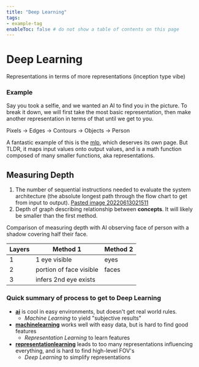 ```yaml
---
title: "Deep Learning"
tags:
- example-tag
enableToc: false # do not show a table of contents on this page
---
```

# Deep Learning
Representations in terms of more representations (inception type vibe)

### Example
Say you took a selfie, and we wanted an AI to find you in the picture. To break it down, we will first take the most basic representation, then make another representation in terms of that until we get to you.

Pixels -> Edges -> Contours -> Objects -> Person

A fantastic example of this is the [mlp](Zettelkasten/mlp.md), which deserves its own page. But TLDR, it maps input values onto output values, and is a math function composed of many smaller functions, aka representations.

## Measuring Depth
1. The number of sequential instructions needed to evaluate the system architecture (the absolute longest path through the flow chart to get from input to output). [Pasted image 20220613021511](Zettelkasten/Pasted%20image%2020220613021511.png)
2. Depth of graph describing relationship between **concepts**. It will likely be smaller than the first method. 

Comparison of measuring depth with AI observing face of person with a shadow covering half their face.

Layers | Method 1 | Method 2
------------ | ------------ | ------------
1 |  1 eye visible | eyes
2 | portion of face visible | faces
3 | infers 2nd eye exists | 

### Quick summary of process to get to Deep Learning
- **[ai](Zettelkasten/ai.md)** is cool in easy environments, but doesn't get real world rules.
	- *Machine Learning* to yield "subjective results"
- **[machinelearning](Zettelkasten/machinelearning.md)** works well with easy data, but is hard to find good features
	- *Representation Learning* to learn features
- **[representationlearning](Zettelkasten/representationlearning.md)** leads to too many representations influencing everything, and is hard to find high-level FOV's
	- *Deep Learning* to simplify representations